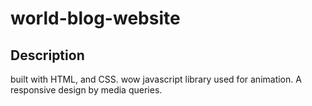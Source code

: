 # world-blog-website

## Description
 built with HTML, and CSS. wow javascript library used for animation. A responsive design by media queries.
 
